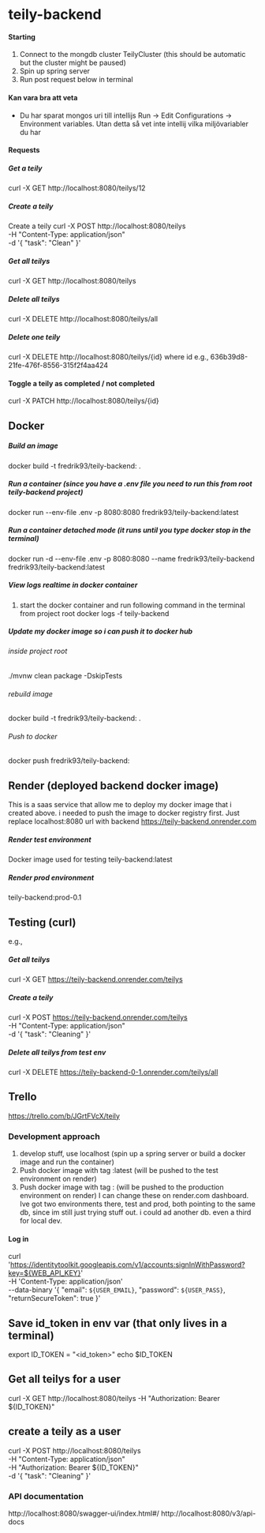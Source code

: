 # teily-backend

#### Starting 
1. Connect to the mongdb cluster TeilyCluster (this should be automatic but the cluster might be paused)
2. Spin up spring server
3. Run post request below in terminal 

#### Kan vara bra att veta  
* Du har sparat mongos uri till intellijs Run -> Edit Configurations -> Environment variables. Utan detta så vet inte intellij vilka miljövariabler du har

#### Requests 
##### Get a teily
curl -X GET http://localhost:8080/teilys/12
##### Create a teily 
Create a teily
curl -X POST http://localhost:8080/teilys \
-H "Content-Type: application/json" \
-d '{
"task": "Clean"
}'

##### Get all teilys 
curl -X GET http://localhost:8080/teilys

##### Delete all teilys 
curl -X DELETE http://localhost:8080/teilys/all

##### Delete one teily 
curl -X DELETE http://localhost:8080/teilys/{id} 
where id e.g., 636b39d8-21fe-476f-8556-315f2f4aa424
#### Toggle a teily as completed / not completed 
curl -X PATCH http://localhost:8080/teilys/{id}


## Docker 
##### Build an image
docker build -t fredrik93/teily-backend:<tag> . 
##### Run a container (since you have a .env file you need to run this from root teily-backend project)
docker run --env-file .env -p 8080:8080 fredrik93/teily-backend:latest
##### Run a container detached mode (it runs until you type docker stop <container> in the terminal)
docker run -d --env-file .env -p 8080:8080 --name fredrik93/teily-backend fredrik93/teily-backend:latest
##### View logs realtime in docker container 
1. start the docker container and run following command in the terminal from project root 
docker logs -f teily-backend

##### Update my docker image so i can push it to docker hub 
###### inside project root
./mvnw clean package -DskipTests

###### rebuild image
docker build -t fredrik93/teily-backend:<tag> .

###### Push to docker 
docker push fredrik93/teily-backend:<tag> 


## Render (deployed backend docker image)
This is a saas service that allow me to deploy my docker image that i created above. i needed to push the image to docker registry first. 
Just replace localhost:8080 url with backend https://teily-backend.onrender.com

##### Render test environment 
Docker image used for testing 
teily-backend:latest
##### Render prod environment 
teily-backend:prod-0.1

## Testing (curl)
e.g., 
##### Get all teilys 
curl -X GET https://teily-backend.onrender.com/teilys
##### Create a teily 
curl -X POST https://teily-backend.onrender.com/teilys \
-H "Content-Type: application/json" \
-d '{
"task": "Cleaning"
}'
##### Delete all teilys from test env 
curl -X DELETE https://teily-backend-0-1.onrender.com/teilys/all


## Trello 
https://trello.com/b/JGrtFVcX/teily


### Development approach 
1. develop stuff, use localhost (spin up a spring server or build a docker image and run the container)
2. Push docker image with tag :latest (will be pushed to the test environment on render)
3. Push docker image with tag :<version> (will be pushed to the production environment on render)
I can change these on render.com dashboard. Ive got two environments there, test and prod, both pointing to the same db, since im still just trying stuff out. i could ad another db. even a third for local dev. 


#### Log in 
curl 'https://identitytoolkit.googleapis.com/v1/accounts:signInWithPassword?key=${WEB_API_KEY}' \
-H 'Content-Type: application/json' \
--data-binary '{
"email": `${USER_EMAIL}`,
"password": `${USER_PASS}`,
"returnSecureToken": true
}'

## Save id_token in env var (that only lives in a terminal)
export ID_TOKEN = "<id_token>"
echo $ID_TOKEN

## Get all teilys for a user 
curl -X GET http://localhost:8080/teilys -H "Authorization: Bearer ${ID_TOKEN}"

## create a teily as a user 
curl -X POST http://localhost:8080/teilys \
-H "Content-Type: application/json" \
-H "Authorization: Bearer ${ID_TOKEN}" \
-d '{
"task": "Cleaning"
}'

### API documentation
http://localhost:8080/swagger-ui/index.html#/
http://localhost:8080/v3/api-docs
